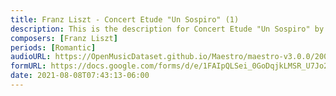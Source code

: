 ```yaml
---
title: Franz Liszt - Concert Etude "Un Sospiro" (1)
description: This is the description for Concert Etude "Un Sospiro" by Franz Liszt
composers: [Franz Liszt]
periods: [Romantic]
audioURL: https://OpenMusicDataset.github.io/Maestro/maestro-v3.0.0/2008/MIDI-Unprocessed_11_R2_2008_01-05_ORIG_MID--AUDIO_11_R2_2008_wav--5.midi
formURL: https://docs.google.com/forms/d/e/1FAIpQLSei_0GoDqjkLMSR_U7Jo29nsVey0RQV5rEv-q5Q7uWHx5zdlA/viewform
date: 2021-08-08T07:43:13-06:00
---
```

